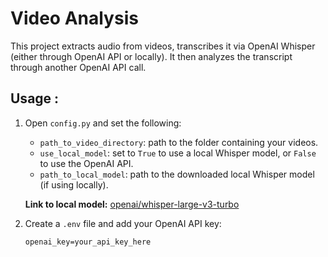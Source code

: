 # Video Analysis
  
  This project extracts audio from videos, transcribes it via OpenAI Whisper (either through OpenAI API or locally). It then analyzes the transcript through another OpenAI API call.

  ## Usage :
1. Open `config.py` and set the following:
   - `path_to_video_directory`: path to the folder containing your videos.
   - `use_local_model`: set to `True` to use a local Whisper model, or `False` to use the OpenAI API.
   - `path_to_local_model`: path to the downloaded local Whisper model (if using locally).

   **Link to local model:** [openai/whisper-large-v3-turbo](https://huggingface.co/openai/whisper-large-v3-turbo)

3. Create a `.env` file and add your OpenAI API key:
   ```env
   openai_key=your_api_key_here
